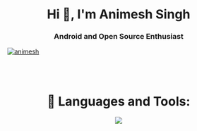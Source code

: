 <h1 align="center">Hi 👋, I'm Animesh Singh</h1>
<h3 align="center">Android and Open Source Enthusiast</h3>
<p align="left"> <a href="https://twitter.com/AnimeshSingh747" target="blank"><img src="https://img.shields.io/twitter/follow/AnimeshSingh747?logo=twitter&style=for-the-badge" alt="animesh" /></a> </p>
</br>
</br>

<h1 align="center" marginTop="40px">🧰 Languages and Tools:</h1>
<p align="center">
  <a href="https://skillicons.dev">
    <img src="https://skillicons.dev/icons?i=js,html,css,java,spring,kotlin,androidstudio,vscode,mysql,react,nodejs" />
  </a>
</p>
